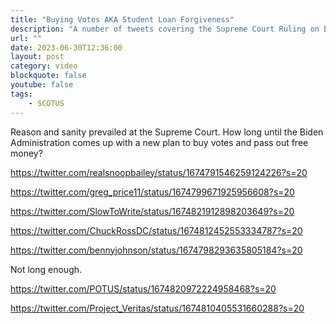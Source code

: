 ```yaml
---
title: "Buying Votes AKA Student Loan Forgiveness"
description: "A number of tweets covering the Supreme Court Ruling on Biden's Student Loan Forgiveness program."
url: ""
date: 2023-06-30T12:36:00
layout: post
category: video
blockquote: false
youtube: false
tags:
    - SCOTUS
---
```


Reason and sanity prevailed at the Supreme Court.  How long until the Biden Administration comes up with a new plan to buy votes and pass out free money?

https://twitter.com/realsnoopbailey/status/1674791546259124226?s=20

https://twitter.com/greg_price11/status/1674799671925956608?s=20

https://twitter.com/SlowToWrite/status/1674821912898203649?s=20

https://twitter.com/ChuckRossDC/status/1674812452553334787?s=20

https://twitter.com/bennyjohnson/status/1674798293635805184?s=20

Not long enough.

https://twitter.com/POTUS/status/1674820972224958468?s=20

https://twitter.com/Project_Veritas/status/1674810405531660288?s=20

